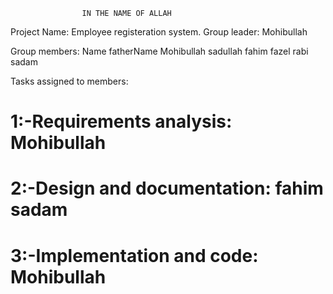 					IN THE NAME OF ALLAH 


Project Name:	Employee registeration system.
Group leader:	Mohibullah 

Group members:
Name			fatherName
Mohibullah		sadullah
fahim			fazel rabi
sadam

Tasks assigned to members:

1:-Requirements analysis:
Mohibullah
==========================
2:-Design and documentation:
fahim
sadam
==========================
3:-Implementation and code:
Mohibullah
==========================


